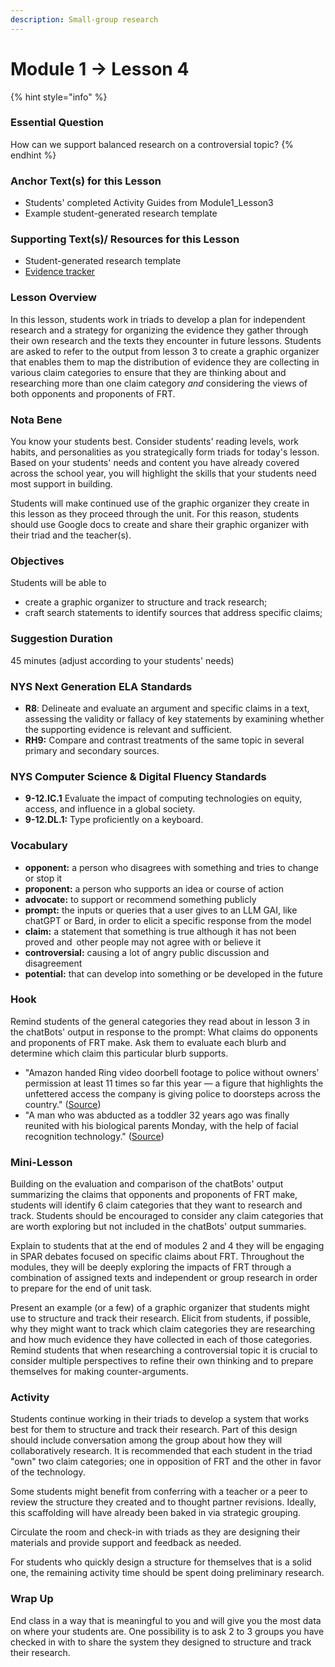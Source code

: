 ```yaml
---
description: Small-group research
---
```


# Module 1 -> Lesson 4

{% hint style="info" %}
### Essential Question

How can we support balanced research on a controversial topic?
{% endhint %}

### Anchor Text(s) for this Lesson

* Students' completed Activity Guides from Module1\_Lesson3
* Example student-generated research template

### Supporting Text(s)/ Resources for this Lesson

* Student-generated research template
* [Evidence tracker](https://docs.google.com/document/d/14-HifIG5pTznscxnaUPajOKXD0CbBExReWNiQLXpdnc/copy)



### Lesson Overview

In this lesson, students work in triads to develop a plan for independent research and a strategy for organizing the evidence they gather through their own research and the texts they encounter in future lessons. Students are asked to refer to the output from lesson 3 to create a graphic organizer that enables them to map the distribution of evidence they are collecting in various claim categories to ensure that they are thinking about and researching more than one claim category _and_ considering the views of both opponents and proponents of FRT.&#x20;



### Nota Bene

You know your students best. Consider students' reading levels, work habits, and personalities as you strategically form triads for today's lesson. Based on your students' needs and content you have already covered across the school year, you will highlight the skills that your students need most support in building.&#x20;

Students will make continued use of the graphic organizer they create in this lesson as they proceed through the unit. For this reason, students should use Google docs to create and share their graphic organizer with their triad and the teacher(s).

### Objectives

Students will be able to

* create a graphic organizer to structure and track  research;
* craft search statements to identify sources that address specific claims;

### Suggestion Duration

45 minutes (adjust according to your students' needs)

### NYS Next Generation ELA Standards

* **R8**: Delineate and evaluate an argument and specific claims in a text, assessing the validity or fallacy of key statements by examining whether the supporting evidence is relevant and sufficient.
* **RH9:** Compare and contrast treatments of the same topic in several primary and secondary sources.&#x20;

### **NYS Computer Science & Digital Fluency Standards**

* **9-12.IC.1** Evaluate the impact of computing technologies on equity, access, and influence in a global society.
* **9-12.DL.1:** Type proficiently on a keyboard.

### Vocabulary

* **opponent:** a person who disagrees with something and tries to change or stop it
* **proponent:** a person who supports an idea or course of action
* **advocate:** to support or recommend something publicly
* **prompt:** the inputs or queries that a user gives to an LLM GAI, like chatGPT or Bard, in order to elicit a specific response from the model
* **claim:** a statement that something is true although it has not been proved and other people may not agree with or believe it
* **controversial:** causing a lot of angry public discussion and disagreement
* **potential:** that can develop into something or be developed in the future

### Hook

Remind students of the general categories they read about in lesson 3 in the chatBots' output in response to the prompt: What claims do opponents and proponents of FRT make. Ask them to evaluate each blurb and determine which claim this particular blurb supports.

* "Amazon handed Ring video doorbell footage to police without owners’ permission at least 11 times so far this year — a figure that highlights the unfettered access the company is giving police to doorsteps across the country."  ([Source](https://www.politico.com/news/2022/07/13/amazon-gave-ring-videos-to-police-without-owners-permission-00045513))
* "A man who was abducted as a toddler 32 years ago was finally reunited with his biological parents Monday, with the help of facial recognition technology." ([Source](https://www.cnn.com/2020/05/19/asia/china-kidnapped-son-reunited-intl-hnk/index.html))

### Mini-Lesson

Building on the evaluation and comparison of the chatBots' output summarizing the claims that opponents and proponents of FRT make, students will identify 6 claim categories that they want to research and track. Students should be encouraged to consider any claim categories that are worth exploring but not included in the chatBots' output summaries.&#x20;

Explain to students that at the end of modules 2 and 4 they will be engaging in SPAR debates focused on specific claims about FRT. Throughout the modules, they will be deeply exploring the impacts of FRT  through a combination of assigned texts and independent or group research in order to prepare for the end of unit task.&#x20;

Present an example (or a few) of a graphic organizer that students might use to structure and track their research. Elicit from students, if possible, why they might want to track which claim categories they are researching and how much evidence they have collected in each of those categories. Remind students that when researching a controversial topic it is crucial to consider multiple perspectives to refine their own thinking and to prepare themselves for making counter-arguments.&#x20;

### Activity

Students continue working in their triads to develop a system that works best for them to structure and track their research. Part of this design should include conversation among the group about how they will collaboratively research. It is recommended that each student in the triad "own" two claim categories; one in opposition of FRT and the other in favor of the technology.

Some students might benefit from conferring with a teacher or a peer to review the structure they created and to thought partner revisions. Ideally, this scaffolding will have already been baked in via strategic grouping.&#x20;

Circulate the room and check-in with triads as they are designing their materials and provide support and feedback as needed.

For students who quickly design a structure for themselves that is a solid one, the remaining activity time should be spent doing preliminary research.&#x20;

### Wrap Up

End class in a way that is meaningful to you and will give you the most data on where your students are. One possibility is to ask 2 to 3 groups you have checked in with to share the system they designed to structure and track their research.&#x20;



